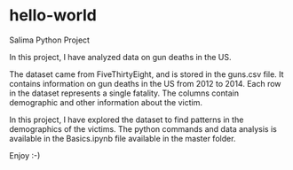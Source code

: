 # hello-world

Salima Python Project


In this project, I have analyzed data on gun deaths in the US. 

The dataset came from FiveThirtyEight, and is stored in the guns.csv file. It contains information on gun deaths in the US from 2012 to 2014. Each row in the dataset represents a single fatality. The columns contain demographic and other information about the victim. 

In this project, I have explored the dataset to find patterns in the demographics of the victims. The python commands and data analysis is available in the Basics.ipynb file available in the master folder.

Enjoy :-)
